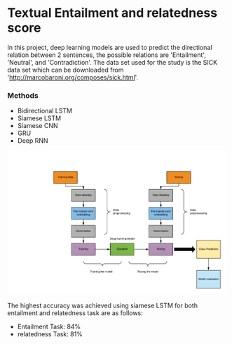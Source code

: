 # Textual Entailment and relatedness score

 In this project, deep learning models are used to predict the directional relation between 2 sentences, the possible relations are 'Entailment', 'Neutral', and 'Contradiction'. The data set used for the study is the SICK data set which can be downloaded from 'http://marcobaroni.org/composes/sick.html'.

 ### Methods
  <ul>
    <li>Bidirectional LSTM</li>
    <li>Siamese LSTM</li>
    <li>Siamese CNN</li>
    <li>GRU</li>
    <li>Deep RNN</li>
  </ul>
 <p><img src="arch_text_entailment.png" style="float:center" alt="drawing" width="500"/></p>

The highest accuracy was achieved using siamese LSTM for both entailment and relatedness task are as follows:
<ul>
    <li>Entailment Task: 84%</li>
    <li>relatedness Task: 81%</li>
